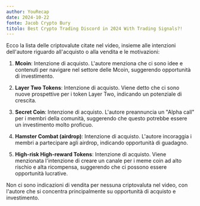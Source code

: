 ```yaml
---
author: YouRecap
date: 2024-10-22
fonte: Jacob Crypto Bury
titolo: Best Crypto Trading Discord in 2024 With Trading Signals?!
---
```


Ecco la lista delle criptovalute citate nel video, insieme alle intenzioni dell'autore riguardo all'acquisto o alla vendita e le motivazioni:

1. **Mcoin**: Intenzione di acquisto. L'autore menziona che ci sono idee e contenuti per navigare nel settore delle Mcoin, suggerendo opportunità di investimento.

2. **Layer Two Tokens**: Intenzione di acquisto. Viene detto che ci sono nuove prospettive per i token Layer Two, indicando un potenziale di crescita.

3. **Secret Coin**: Intenzione di acquisto. L'autore preannuncia un "Alpha call" per i membri della comunità, suggerendo che questo potrebbe essere un investimento molto proficuo.

4. **Hamster Combat (airdrop)**: Intenzione di acquisto. L'autore incoraggia i membri a partecipare agli airdrop, indicando opportunità di guadagno.

5. **High-risk High-reward Tokens**: Intenzione di acquisto. Viene menzionata l'intenzione di creare un canale per i meme coin ad alto rischio e alta ricompensa, suggerendo che ci possono essere opportunità lucrative.

Non ci sono indicazioni di vendita per nessuna criptovaluta nel video, con l'autore che si concentra principalmente su opportunità di acquisto e investimento.
